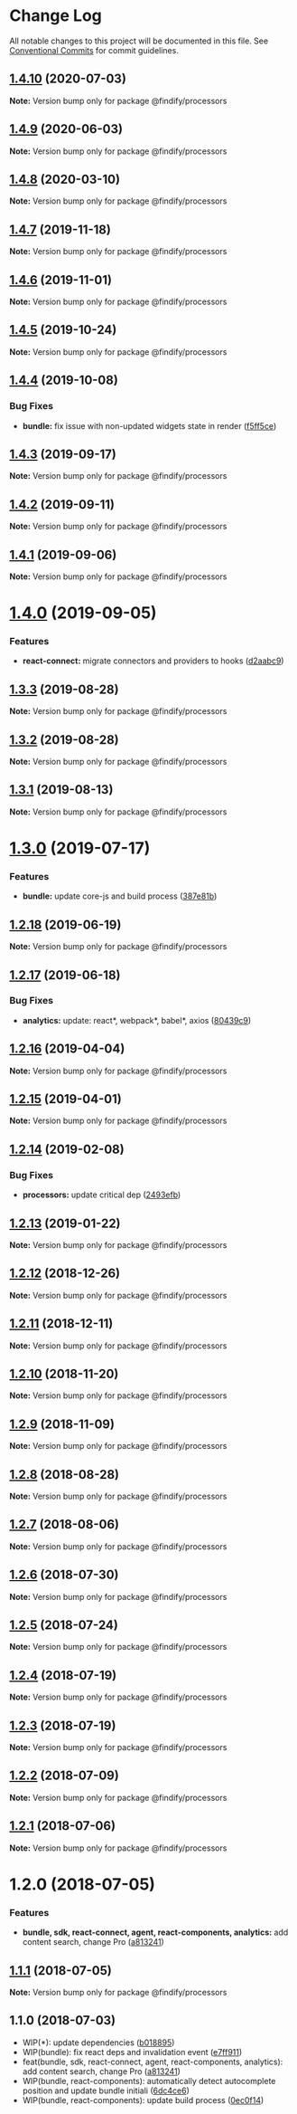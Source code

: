 # Change Log

All notable changes to this project will be documented in this file.
See [Conventional Commits](https://conventionalcommits.org) for commit guidelines.

<a name="1.4.10"></a>
## [1.4.10](https://github.com/findify/findify-js/compare/@findify/processors@1.4.9...@findify/processors@1.4.10) (2020-07-03)




**Note:** Version bump only for package @findify/processors

<a name="1.4.9"></a>
## [1.4.9](https://github.com/findify/findify-js/compare/@findify/processors@1.4.8...@findify/processors@1.4.9) (2020-06-03)




**Note:** Version bump only for package @findify/processors

<a name="1.4.8"></a>
## [1.4.8](https://github.com/findify/findify-js/compare/@findify/processors@1.4.7...@findify/processors@1.4.8) (2020-03-10)




**Note:** Version bump only for package @findify/processors

<a name="1.4.7"></a>
## [1.4.7](https://github.com/findify/findify-js/compare/@findify/processors@1.4.6...@findify/processors@1.4.7) (2019-11-18)




**Note:** Version bump only for package @findify/processors

<a name="1.4.6"></a>
## [1.4.6](https://github.com/findify/findify-js/compare/@findify/processors@1.4.5...@findify/processors@1.4.6) (2019-11-01)




**Note:** Version bump only for package @findify/processors

<a name="1.4.5"></a>
## [1.4.5](https://github.com/findify/findify-js/compare/@findify/processors@1.4.4...@findify/processors@1.4.5) (2019-10-24)




**Note:** Version bump only for package @findify/processors

<a name="1.4.4"></a>
## [1.4.4](https://github.com/findify/findify-js/compare/@findify/processors@1.4.3...@findify/processors@1.4.4) (2019-10-08)


### Bug Fixes

* **bundle:** fix issue with non-updated widgets state in render ([f5ff5ce](https://github.com/findify/findify-js/commit/f5ff5ce))




<a name="1.4.3"></a>
## [1.4.3](https://github.com/findify/findify-js/compare/@findify/processors@1.4.2...@findify/processors@1.4.3) (2019-09-17)




**Note:** Version bump only for package @findify/processors

<a name="1.4.2"></a>
## [1.4.2](https://github.com/findify/findify-js/compare/@findify/processors@1.4.1...@findify/processors@1.4.2) (2019-09-11)




**Note:** Version bump only for package @findify/processors

<a name="1.4.1"></a>
## [1.4.1](https://github.com/findify/findify-js/compare/@findify/processors@1.4.0...@findify/processors@1.4.1) (2019-09-06)




**Note:** Version bump only for package @findify/processors

<a name="1.4.0"></a>
# [1.4.0](https://github.com/findify/findify-js/compare/@findify/processors@1.3.3...@findify/processors@1.4.0) (2019-09-05)


### Features

* **react-connect:** migrate connectors and providers to hooks ([d2aabc9](https://github.com/findify/findify-js/commit/d2aabc9))




<a name="1.3.3"></a>
## [1.3.3](https://github.com/findify/findify-js/compare/@findify/processors@1.3.2...@findify/processors@1.3.3) (2019-08-28)




**Note:** Version bump only for package @findify/processors

<a name="1.3.2"></a>
## [1.3.2](https://github.com/findify/findify-js/compare/@findify/processors@1.3.1...@findify/processors@1.3.2) (2019-08-28)




**Note:** Version bump only for package @findify/processors

<a name="1.3.1"></a>
## [1.3.1](https://github.com/findify/findify-js/compare/@findify/processors@1.3.0...@findify/processors@1.3.1) (2019-08-13)




**Note:** Version bump only for package @findify/processors

<a name="1.3.0"></a>
# [1.3.0](https://github.com/findify/findify-js/compare/@findify/processors@1.2.18...@findify/processors@1.3.0) (2019-07-17)


### Features

* **bundle:** update core-js and build process ([387e81b](https://github.com/findify/findify-js/commit/387e81b))




<a name="1.2.18"></a>
## [1.2.18](https://github.com/findify/findify-js/compare/@findify/processors@1.2.17...@findify/processors@1.2.18) (2019-06-19)

**Note:** Version bump only for package @findify/processors





<a name="1.2.17"></a>
## [1.2.17](https://github.com/findify/findify-js/compare/@findify/processors@1.2.16...@findify/processors@1.2.17) (2019-06-18)


### Bug Fixes

* **analytics:** update: react*, webpack*, babel*, axios ([80439c9](https://github.com/findify/findify-js/commit/80439c9))





<a name="1.2.16"></a>
## [1.2.16](https://github.com/findify/findify-js/compare/@findify/processors@1.2.15...@findify/processors@1.2.16) (2019-04-04)

**Note:** Version bump only for package @findify/processors





<a name="1.2.15"></a>
## [1.2.15](https://github.com/findify/findify-js/compare/@findify/processors@1.2.14...@findify/processors@1.2.15) (2019-04-01)

**Note:** Version bump only for package @findify/processors





<a name="1.2.14"></a>
## [1.2.14](https://github.com/findify/findify-js/compare/@findify/processors@1.2.13...@findify/processors@1.2.14) (2019-02-08)


### Bug Fixes

* **processors:** update critical dep ([2493efb](https://github.com/findify/findify-js/commit/2493efb))





<a name="1.2.13"></a>
## [1.2.13](https://github.com/findify/findify-js/compare/@findify/processors@1.2.12...@findify/processors@1.2.13) (2019-01-22)

**Note:** Version bump only for package @findify/processors





<a name="1.2.12"></a>
## [1.2.12](https://github.com/findify/findify-js/compare/@findify/processors@1.2.11...@findify/processors@1.2.12) (2018-12-26)

**Note:** Version bump only for package @findify/processors





<a name="1.2.11"></a>
## [1.2.11](https://github.com/findify/findify-js/compare/@findify/processors@1.2.10...@findify/processors@1.2.11) (2018-12-11)

**Note:** Version bump only for package @findify/processors





<a name="1.2.10"></a>
## [1.2.10](https://github.com/findify/findify-js/compare/@findify/processors@1.2.9...@findify/processors@1.2.10) (2018-11-20)

**Note:** Version bump only for package @findify/processors





<a name="1.2.9"></a>
## [1.2.9](https://github.com/findify/findify-js/compare/@findify/processors@1.2.8...@findify/processors@1.2.9) (2018-11-09)

**Note:** Version bump only for package @findify/processors





<a name="1.2.8"></a>
## [1.2.8](https://github.com/findify/findify-js/compare/@findify/processors@1.2.7...@findify/processors@1.2.8) (2018-08-28)

**Note:** Version bump only for package @findify/processors





<a name="1.2.7"></a>
## [1.2.7](https://github.com/findify/findify-js/compare/@findify/processors@1.2.6...@findify/processors@1.2.7) (2018-08-06)

**Note:** Version bump only for package @findify/processors





<a name="1.2.6"></a>
## [1.2.6](https://github.com/findify/findify-js/compare/@findify/processors@1.2.5...@findify/processors@1.2.6) (2018-07-30)




**Note:** Version bump only for package @findify/processors

<a name="1.2.5"></a>
## [1.2.5](https://github.com/findify/findify-js/compare/@findify/processors@1.1.1...@findify/processors@1.2.5) (2018-07-24)




**Note:** Version bump only for package @findify/processors

<a name="1.2.4"></a>
## [1.2.4](https://github.com/findify/findify-js/compare/@findify/processors@1.2.3...@findify/processors@1.2.4) (2018-07-19)

**Note:** Version bump only for package @findify/processors





<a name="1.2.3"></a>
## [1.2.3](https://github.com/findify/findify-js/compare/@findify/processors@1.2.2...@findify/processors@1.2.3) (2018-07-19)

**Note:** Version bump only for package @findify/processors





<a name="1.2.2"></a>
## [1.2.2](https://github.com/findify/findify-js/compare/@findify/processors@1.2.1...@findify/processors@1.2.2) (2018-07-09)

**Note:** Version bump only for package @findify/processors





<a name="1.2.1"></a>
## [1.2.1](https://github.com/findify/findify-js/compare/@findify/processors@1.2.0...@findify/processors@1.2.1) (2018-07-06)

**Note:** Version bump only for package @findify/processors





<a name="1.2.0"></a>
# 1.2.0 (2018-07-05)


### Features

* **bundle, sdk, react-connect, agent, react-components, analytics:** add content search, change Pro ([a813241](https://github.com/findify/findify-js/commit/a813241))





<a name="1.1.1"></a>
## [1.1.1](https://github.com/findify/findify-js/compare/@findify/processors@1.1.0...@findify/processors@1.1.1) (2018-07-05)




**Note:** Version bump only for package @findify/processors

<a name="1.1.0"></a>
## 1.1.0 (2018-07-03)

* WIP(*): update dependencies ([b018895](https://github.com/findify/findify-js/commit/b018895))
* WIP(bundle): fix react deps and invalidation event ([e7ff911](https://github.com/findify/findify-js/commit/e7ff911))
* feat(bundle, sdk, react-connect, agent, react-components, analytics): add content search, change Pro ([a813241](https://github.com/findify/findify-js/commit/a813241))
* WIP(bundle, react-components): automatically detect autocomplete position and update bundle initiali ([6dc4ce6](https://github.com/findify/findify-js/commit/6dc4ce6))
* WIP(bundle, react-components): update build process ([0ec0f14](https://github.com/findify/findify-js/commit/0ec0f14))

